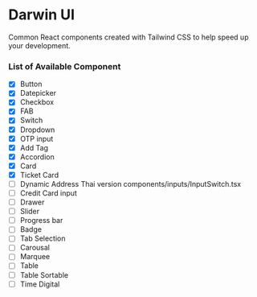 # Darwin UI

Common React components created with Tailwind CSS
to help speed up your development.

### List of Available Component

- [x] Button
- [x] Datepicker
- [x] Checkbox
- [x] FAB
- [x] Switch
- [x] Dropdown
- [x] OTP input
- [x] Add Tag
- [x] Accordion
- [x] Card
- [x] Ticket Card
- [ ] Dynamic Address Thai version
      components/inputs/InputSwitch.tsx
- [ ] Credit Card input
- [ ] Drawer
- [ ] Slider
- [ ] Progress bar
- [ ] Badge
- [ ] Tab Selection
- [ ] Carousal
- [ ] Marquee
- [ ] Table
- [ ] Table Sortable
- [ ] Time Digital

